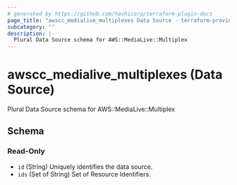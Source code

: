 ```yaml
---
# generated by https://github.com/hashicorp/terraform-plugin-docs
page_title: "awscc_medialive_multiplexes Data Source - terraform-provider-awscc"
subcategory: ""
description: |-
  Plural Data Source schema for AWS::MediaLive::Multiplex
---
```


# awscc_medialive_multiplexes (Data Source)

Plural Data Source schema for AWS::MediaLive::Multiplex



<!-- schema generated by tfplugindocs -->
## Schema

### Read-Only

- `id` (String) Uniquely identifies the data source.
- `ids` (Set of String) Set of Resource Identifiers.
